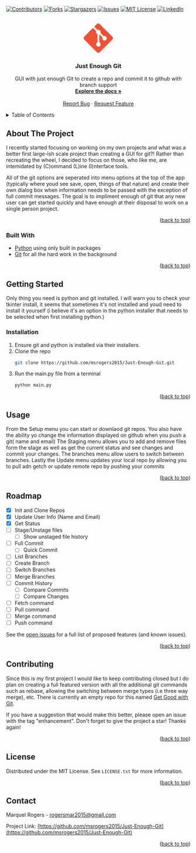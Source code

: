 <div id="top"></div>
<!--
*** Thanks for checking out the Best-README-Template. If you have a suggestion
*** that would make this better, please fork the repo and create a pull request
*** or simply open an issue with the tag "enhancement".
*** Don't forget to give the project a star!
*** Thanks again! Now go create something AMAZING! :D
-->



<!-- PROJECT SHIELDS -->
<!--
*** I'm using markdown "reference style" links for readability.
*** Reference links are enclosed in brackets [ ] instead of parentheses ( ).
*** See the bottom of this document for the declaration of the reference variables
*** for contributors-url, forks-url, etc. This is an optional, concise syntax you may use.
*** https://www.markdownguide.org/basic-syntax/#reference-style-links
-->
[![Contributors][contributors-shield]][contributors-url]
[![Forks][forks-shield]][forks-url]
[![Stargazers][stars-shield]][stars-url]
[![Issues][issues-shield]][issues-url]
[![MIT License][license-shield]][license-url]
[![LinkedIn][linkedin-shield]][linkedin-url]



<!-- PROJECT LOGO -->
<br />

<div align="center">
  <a href="https://github.com/msrogers2015/Just-Enough-Git">
    <img src="img/git.png" alt="Logo" width="80" height="80">
  </a>

<h3 align="center">Just Enough Git</h3>

  <p align="center">
    GUI with just enough Git to create a repo and commit it to github with branch support
    <br />
    <a href="https://github.com/msrogers2015/Just-Enough-Git"><strong>Explore the docs »</strong></a>
    <br />
    <br />
    <a href="https://github.com/msrogers2015/Just-Enough-Git/issues">Report Bug</a>
    ·
    <a href="https://github.com/msrogers2015/Just-Enough-Git/issues">Request Feature</a>
  </p>
</div>



<!-- TABLE OF CONTENTS -->
<details>
  <summary>Table of Contents</summary>
  <ol>
    <li>
      <a href="#about-the-project">About The Project</a>
      <ul>
        <li><a href="#built-with">Built With</a></li>
      </ul>
    </li>
    <li>
      <a href="#getting-started">Getting Started</a>
      <ul>
        <li><a href="#prerequisites">Prerequisites</a></li>
        <li><a href="#installation">Installation</a></li>
      </ul>
    </li>
    <li><a href="#usage">Usage</a></li>
    <li><a href="#roadmap">Roadmap</a></li>
    <li><a href="#contributing">Contributing</a></li>
    <li><a href="#license">License</a></li>
    <li><a href="#contact">Contact</a></li>
    <li><a href="#acknowledgments">Acknowledgments</a></li>
  </ol>
</details>



<!-- ABOUT THE PROJECT -->
## About The Project

I recently started focusing on working on my own projects and what was a better first large-ish scale project than creating a GUI for git?! Rather than recreating the wheel, I decided to focus on those, who like me, are intemidated by (C)ommand (L)ine (I)nterface tools.

All of the git options are seperated into menu options at the top of the app (typically where youd see save, open, things of that nature) and create their own dialog box when information needs to be passed with the exception of full commit messages. The goal is to impliment enough of git that any new user can get started quickly and have enough at their disposal to work on a single person project.

<p align="right">(<a href="#top">back to top</a>)</p>



### Built With

* [Python](https://www.python.org/) using only built in packages
* [Git](https://git-scm.com/) for all the hard work in the background

<p align="right">(<a href="#top">back to top</a>)</p>



<!-- GETTING STARTED -->
## Getting Started

Only thing you need is python and git installed. I will warn you to check your tkinter install, it seems that sometimes it's not installed and youd need to install it yourself (i believe it's an option in the python installer that needs to be selected when first installing python.)

### Installation

1. Ensure git and python is installed via their installers. 
2. Clone the repo
   ```sh
   git clone https://github.com/msrogers2015/Just-Enough-Git.git
   ```
3. Run the main.py file from a terminal
   ```sh
   python main.py
   ```

<p align="right">(<a href="#top">back to top</a>)</p>



<!-- USAGE EXAMPLES -->
## Usage

From the Setup menu you can start or downlaod git repos. You also have the ability yo change the information displayed on github when you push a git( name and email)
The Staging menu allows you to add and remove files form the stage as well as get the current status and see changes and commit your changes. The branches menu allow users to switch between branches. Lastly the Update menu updates your local repo by allowing you to pull adn getch or update remote repo by pushing your commits 

<p align="right">(<a href="#top">back to top</a>)</p>



<!-- ROADMAP -->
## Roadmap

- [x] Init and Clone Repos
- [x] Update User Info (Name and Email)
- [x] Get Status
- [ ] Stage/Unstage files
    - [ ] Show unstaged file history
- [ ] Full Commit
    - [ ] Quick Commit
- [ ] List Branches
- [ ] Create Branch
- [ ] Switch Branches
- [ ] Merge Branches
- [ ] Commit History
    - [ ] Compare Commits
    - [ ] Compare Changes
- [ ] Fetch command
- [ ] Pull command
- [ ] Merge command
- [ ] Push command

See the [open issues](https://github.com/msrogers2015/Just-Enough-Git/issues) for a full list of proposed features (and known issues).

<p align="right">(<a href="#top">back to top</a>)</p>



<!-- CONTRIBUTING -->
## Contributing

Since this is my first project I would like to keep contributing closed but I do plan on creating a full featured version with all the additional git commands such as rebase, allowing the switching between merge types (i.e three way merge), etc. There is currently an empty repo for this named [Get Good with Git](https://github.com/msrogers2015/Get-Good-with-Git).

If you have a suggestion that would make this better, please open an issue with the tag "enhancement". Don't forget to give the project a star! Thanks again!

<p align="right">(<a href="#top">back to top</a>)</p>



<!-- LICENSE -->
## License

Distributed under the MIT License. See `LICENSE.txt` for more information.

<p align="right">(<a href="#top">back to top</a>)</p>



<!-- CONTACT -->
## Contact

Marquel Rogers  - rogersmar2015@gmail.com

Project Link: [https://github.com/msrogers2015/Just-Enough-Git](https://github.com/msrogers2015/Just-Enough-Git)

<p align="right">(<a href="#top">back to top</a>)</p>



<!-- MARKDOWN LINKS & IMAGES -->
<!-- https://www.markdownguide.org/basic-syntax/#reference-style-links -->
[contributors-shield]: https://img.shields.io/github/contributors/msrogers2015/Just-Enough-Git.svg?style=for-the-badge
[contributors-url]: https://github.com/msrogers2015/Just-Enough-Git/graphs/contributors
[forks-shield]: https://img.shields.io/github/forks/msrogers2015/Just-Enough-Git.svg?style=for-the-badge
[forks-url]: https://github.com/msrogers2015/Just-Enough-Git/network/members
[stars-shield]: https://img.shields.io/github/stars/msrogers2015/Just-Enough-Git.svg?style=for-the-badge
[stars-url]: https://github.com/msrogers2015/Just-Enough-Git/stargazers
[issues-shield]: https://img.shields.io/github/issues/msrogers2015/Just-Enough-Git.svg?style=for-the-badge
[issues-url]: https://github.com/msrogers2015/Just-Enough-Git/issues
[license-shield]: https://img.shields.io/github/license/msrogers2015/Just-Enough-Git.svg?style=for-the-badge
[license-url]: https://github.com/msrogers2015/Just-Enough-Git/blob/master/LICENSE.txt
[linkedin-shield]: https://img.shields.io/badge/-LinkedIn-black.svg?style=for-the-badge&logo=linkedin&colorB=555
[linkedin-url]: https://www.linkedin.com/in/marquel-rogers/
[product-screenshot]: images/screenshot.png